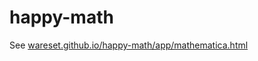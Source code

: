 # happy-math

See [wareset.github.io/happy-math/app/mathematica.html](https://wareset.github.io/happy-math/app/mathematica.html)
